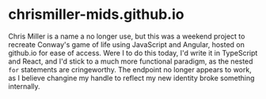 # chrismiller-mids.github.io

Chris Miller is a name a no longer use, but this was a weekend project to recreate Conway's game of life using JavaScript and Angular, hosted on github.io for ease of access. Were I to do this today, I'd write it in TypeScript and React, and I'd stick to a much more functional paradigm, as the nested `for` statements are cringeworthy.  The endpoint no longer appears to work, as I believe changine my handle to reflect my new identity broke something internally.
